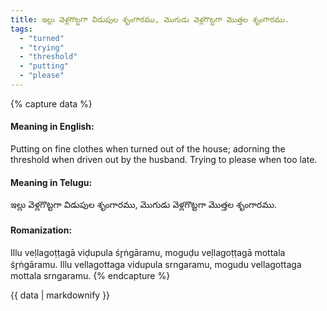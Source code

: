 ```yaml
---
title: ఇల్లు వెళ్లగొట్టగా విడుపుల శృంగారము, మొగుడు వెళ్లగొట్టగా మొత్తల శృంగారము.
tags:
  - "turned"
  - "trying"
  - "threshold"
  - "putting"
  - "please"
---
```


{% capture data %}
#### Meaning in English:
Putting on fine clothes when turned out of the house; adorning the threshold when driven out by the husband.
Trying to please when too late.

#### Meaning in Telugu:
ఇల్లు వెళ్లగొట్టగా విడుపుల శృంగారము, మొగుడు వెళ్లగొట్టగా మొత్తల శృంగారము.

#### Romanization:
Illu veḷlagoṭṭagā viḍupula śr̥ṅgāramu, moguḍu veḷlagoṭṭagā mottala śr̥ṅgāramu.
Illu vellagottaga vidupula srngaramu, mogudu vellagottaga mottala srngaramu.
{% endcapture %}

{{ data | markdownify }}

